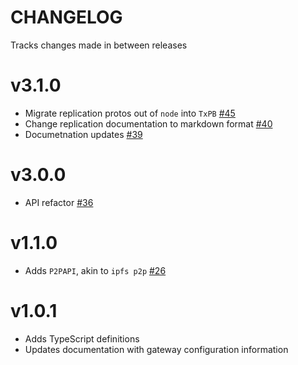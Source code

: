 # CHANGELOG

Tracks changes made in between releases

# v3.1.0

* Migrate replication protos out of `node` into `TxPB` [#45](https://github.com/RTradeLtd/TxPB/pull/45)
* Change replication documentation to markdown format [#40](https://github.com/RTradeLtd/TxPB/pull/40)
* Documetnation updates [#39](https://github.com/RTradeLtd/TxPB/pull/39)

# v3.0.0

* API refactor [#36](https://github.com/RTradeLtd/TxPB/pull/36)

# v1.1.0

* Adds `P2PAPI`, akin to `ipfs p2p` [#26](https://github.com/RTradeLtd/TxPB/pull/26)

# v1.0.1

* Adds TypeScript definitions
* Updates documentation with gateway configuration information